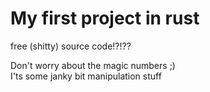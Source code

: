 # My first project in rust

free (shitty) source code!?!??

Don't worry about the magic numbers ;)  
I'ts some janky bit manipulation stuff
